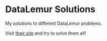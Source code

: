 # DataLemur Solutions
My solutions to different DataLemur problems.

Visit [their site](https://datalemur.com/) and try to solve them all!
